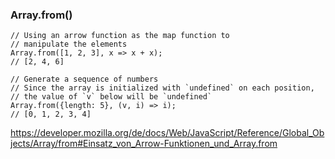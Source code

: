 
### Array.from()

```
// Using an arrow function as the map function to
// manipulate the elements
Array.from([1, 2, 3], x => x + x);      
// [2, 4, 6]

// Generate a sequence of numbers
// Since the array is initialized with `undefined` on each position,
// the value of `v` below will be `undefined`
Array.from({length: 5}, (v, i) => i);
// [0, 1, 2, 3, 4]
```


https://developer.mozilla.org/de/docs/Web/JavaScript/Reference/Global_Objects/Array/from#Einsatz_von_Arrow-Funktionen_und_Array.from